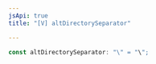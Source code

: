```yaml
---
jsApi: true
title: "[V] altDirectorySeparator"

---
```

```ts
const altDirectorySeparator: "\" = "\";
```
